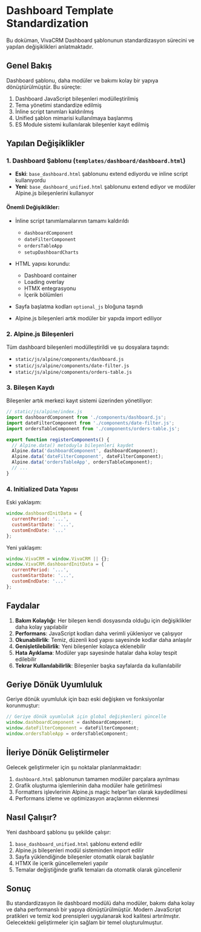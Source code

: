 # Dashboard Template Standardization

Bu doküman, VivaCRM Dashboard şablonunun standardizasyon sürecini ve yapılan değişiklikleri anlatmaktadır.

## Genel Bakış

Dashboard şablonu, daha modüler ve bakımı kolay bir yapıya dönüştürülmüştür. Bu süreçte:

1. Dashboard JavaScript bileşenleri modülleştirilmiş
2. Tema yönetimi standardize edilmiş
3. İnline script tanımları kaldırılmış
4. Unified şablon mimarisi kullanılmaya başlanmış
5. ES Module sistemi kullanılarak bileşenler kayıt edilmiş

## Yapılan Değişiklikler

### 1. Dashboard Şablonu (`templates/dashboard/dashboard.html`)

- **Eski**: `base_dashboard.html` şablonunu extend ediyordu ve inline script kullanıyordu
- **Yeni**: `base_dashboard_unified.html` şablonunu extend ediyor ve modüler Alpine.js bileşenlerini kullanıyor

#### Önemli Değişiklikler:

- İnline script tanımlamalarının tamamı kaldırıldı
  - `dashboardComponent`
  - `dateFilterComponent` 
  - `ordersTableApp`
  - `setupDashboardCharts`
  
- HTML yapısı korundu:
  - Dashboard container
  - Loading overlay
  - HTMX entegrasyonu 
  - İçerik bölümleri
  
- Sayfa başlatma kodları `optional_js` bloğuna taşındı
- Alpine.js bileşenleri artık modüler bir yapıda import ediliyor

### 2. Alpine.js Bileşenleri

Tüm dashboard bileşenleri modülleştirildi ve şu dosyalara taşındı:

- `static/js/alpine/components/dashboard.js`
- `static/js/alpine/components/date-filter.js`
- `static/js/alpine/components/orders-table.js`

### 3. Bileşen Kaydı

Bileşenler artık merkezi kayıt sistemi üzerinden yönetiliyor:

```javascript
// static/js/alpine/index.js
import dashboardComponent from './components/dashboard.js';
import dateFilterComponent from './components/date-filter.js';
import ordersTableComponent from './components/orders-table.js';

export function registerComponents() {
  // Alpine.data() metoduyla bileşenleri kaydet
  Alpine.data('dashboardComponent', dashboardComponent);
  Alpine.data('dateFilterComponent', dateFilterComponent);
  Alpine.data('ordersTableApp', ordersTableComponent);
  // ...
}
```

### 4. Initialized Data Yapısı

Eski yaklaşım:
```javascript
window.dashboardInitData = {
  currentPeriod: '...',
  customStartDate: '...',
  customEndDate: '...'
};
```

Yeni yaklaşım:
```javascript
window.VivaCRM = window.VivaCRM || {};
window.VivaCRM.dashboardInitData = {
  currentPeriod: '...',
  customStartDate: '...',
  customEndDate: '...'
};
```

## Faydalar

1. **Bakım Kolaylığı**: Her bileşen kendi dosyasında olduğu için değişiklikler daha kolay yapılabilir
2. **Performans**: JavaScript kodları daha verimli yükleniyor ve çalışıyor
3. **Okunabilirlik**: Temiz, düzenli kod yapısı sayesinde kodlar daha anlaşılır
4. **Genişletilebilirlik**: Yeni bileşenler kolayca eklenebilir
5. **Hata Ayıklama**: Modüler yapı sayesinde hatalar daha kolay tespit edilebilir
6. **Tekrar Kullanılabilirlik**: Bileşenler başka sayfalarda da kullanılabilir

## Geriye Dönük Uyumluluk

Geriye dönük uyumluluk için bazı eski değişken ve fonksiyonlar korunmuştur:

```javascript
// Geriye dönük uyumluluk için global değişkenleri güncelle
window.dashboardComponent = dashboardComponent;
window.dateFilterComponent = dateFilterComponent;
window.ordersTableApp = ordersTableComponent;
```

## İleriye Dönük Geliştirmeler

Gelecek geliştirmeler için şu noktalar planlanmaktadır:

1. `dashboard.html` şablonunun tamamen modüler parçalara ayrılması
2. Grafik oluşturma işlemlerinin daha modüler hale getirilmesi
3. Formatters işlevlerinin Alpine.js magic helper'ları olarak kaydedilmesi
4. Performans izleme ve optimizasyon araçlarının eklenmesi

## Nasıl Çalışır?

Yeni dashboard şablonu şu şekilde çalışır:

1. `base_dashboard_unified.html` şablonu extend edilir
2. Alpine.js bileşenleri modül sisteminden import edilir
3. Sayfa yüklendiğinde bileşenler otomatik olarak başlatılır
4. HTMX ile içerik güncellemeleri yapılır
5. Temalar değiştiğinde grafik temaları da otomatik olarak güncellenir

## Sonuç

Bu standardizasyon ile dashboard modülü daha modüler, bakımı daha kolay ve daha performanslı bir yapıya dönüştürülmüştür. Modern JavaScript pratikleri ve temiz kod prensipleri uygulanarak kod kalitesi artırılmıştır. Gelecekteki geliştirmeler için sağlam bir temel oluşturulmuştur.